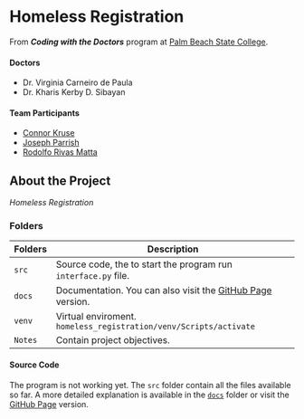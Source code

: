 # Homeless Registration
From **_Coding with the Doctors_** program at [Palm Beach State College](https://www.palmbeachstate.edu/).

#### Doctors
* Dr. Virginia Carneiro de Paula
* Dr. Kharis Kerby D. Sibayan

#### Team Participants
* [Connor Kruse](https://github.com/shmonnorshmusie)
* [Joseph Parrish](https://github.com/parrishjoseph77)
* [Rodolfo Rivas Matta](https://github.com/RARM)

## About the Project
_Homeless Registration_

### Folders
Folders | Description
--------|------------
`src` | Source code, the to start the program run `interface.py` file.
`docs` | Documentation. You can also visit the [GitHub Page](https://RARM.github.com/homeless_registration) version.
`venv` | Virtual enviroment. `homeless_registration/venv/Scripts/activate`
`Notes` | Contain project objectives.

#### Source Code
The program is not working yet. The `src` folder contain all the files available so far. A more detailed explanation is available in the [`docs`](docs/index.md) folder or visit the [GitHub Page](https://RARM.github.com/homeless_registration) version.
